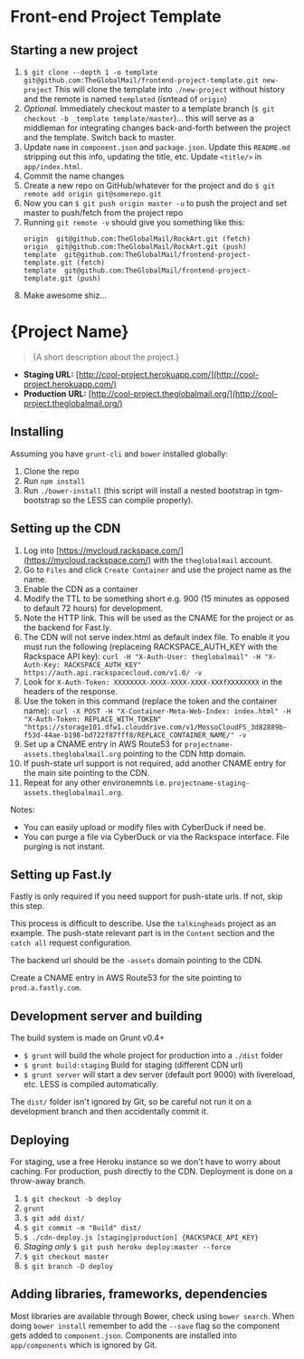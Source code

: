 <!--- Strip out this top section when starting a new project -->
# Front-end Project Template

## Starting a new project

1. `$ git clone --depth 1 -o template git@github.com:TheGlobalMail/frontend-project-template.git new-project`
   This will clone the template into `./new-project` without history and the remote is named `templated` (isntead of `origin`)
2. *Optional.* Immediately checkout master to a template branch (`$ git checkout -b _template template/master`)... this will serve as a middleman for integrating changes back-and-forth between the project and the template. Switch back to master.
3. Update `name` in `component.json` and `package.json`. Update this `README.md` stripping out this info, updating the title, etc. Update `<title/>` in `app/index.html`.
4. Commit the name changes
5. Create a new repo on GitHub/whatever for the project and do `$ git remote add origin git@somerepo.git`
6. Now you can `$ git push origin master -u` to push the project and set master to push/fetch from the project repo
7. Running `git remote -v` should give you something like this:
    ```
    origin  git@github.com:TheGlobalMail/RockArt.git (fetch)
    origin  git@github.com:TheGlobalMail/RockArt.git (push)
    template  git@github.com:TheGlobalMail/frontend-project-template.git (fetch)
    template  git@github.com:TheGlobalMail/frontend-project-template.git (push)
    ```
8. Make awesome shiz...

<!-- Update below with project details -->
# {Project Name}

> {A short description about the project.}

* **Staging URL:** [http://cool-project.herokuapp.com/](http://cool-project.herokuapp.com/)
* **Production URL:** [http://cool-project.theglobalmail.org/](http://cool-project.theglobalmail.org/)

## Installing

Assuming you have `grunt-cli` and `bower` installed globally:

1. Clone the repo
2. Run `npm install`
3. Run `./bower-install` (this script will install a nested bootstrap in tgm-bootstrap so the LESS can compile properly).

## Setting up the CDN

1. Log into [https://mycloud.rackspace.com/](https://mycloud.rackspace.com/) with the `theglobalmail` account.
2. Go to `Files` and click `Create Container` and use the project name as the name.
3. Enable the CDN as a container
4. Modify the TTL to be something short e.g. 900 (15 minutes as opposed to default 72 hours) for development.
5. Note the HTTP link. This will be used as the CNAME for the project or as the
   backend for Fast.ly.
6. The CDN will not serve index.html as default index file. To enable it you must run the following (replaceing RACKSPACE_AUTH_KEY with the Rackspace API key): `curl -H "X-Auth-User: theglobalmail" -H "X-Auth-Key: RACKSPACE_AUTH_KEY" https://auth.api.rackspacecloud.com/v1.0/ -v`
7. Look for `X-Auth-Token: XXXXXXXX-XXXX-XXXX-XXXX-XXXfXXXXXXXX` in the headers of the response.
8. Use the token in this command (replace the token and the container name): `curl -X POST -H "X-Container-Meta-Web-Index: index.html" -H "X-Auth-Token: REPLACE_WITH_TOKEN" "https://storage101.dfw1.clouddrive.com/v1/MossoCloudFS_3d82889b-f53d-44ae-b198-bd722f87fff8/REPLACE_CONTAINER_NAME/" -v`
9. Set up a CNAME entry in AWS Route53 for
   `projectname-assets.theglobalmail.org` pointing to the CDN http domain.
10. If push-state url support is not required, add another CNAME entry for the
    main site pointing to the CDN.
11. Repeat for any other environemnts i.e.
    `projectname-staging-assets.theglobalmail.org`.

Notes:
* You can easily upload or modify files with CyberDuck if need be.
* You can purge a file via CyberDuck or via the Rackspace interface. File
purging is not instant.

## Setting up Fast.ly

Fastly is only required if you need support for push-state urls. If not, skip
this step.

This process is difficult to describe. Use the `talkingheads` project as an
example. The push-state relevant part is in the `Content` section and the
`catch all` request configuration.

The backend url should be the `-assets` domain pointing to the CDN.

Create a CNAME entry in AWS Route53 for the site pointing to `prod.a.fastly.com`.

## Development server and building

The build system is made on Grunt v0.4+

* `$ grunt` will build the whole project for production into a `./dist` folder
* `$ grunt build:staging` Build for staging (different CDN url)
* `$ grunt server` will start a dev server (default port 9000) with livereload, etc. LESS is compiled automatically.

The `dist/` folder isn't ignored by Git, so be careful not run it on a development branch and then accidentally commit it.

## Deploying

For staging, use a free Heroku instance so we don't have to worry about caching. For production, push directly to the CDN. Deployment is done on a throw-away branch.

1. `$ git checkout -b deploy`
2. `grunt`
3. `$ git add dist/`
4. `$ git commit -m "Build" dist/`
5. `$ ./cdn-deploy.js [staging|production] {RACKSPACE_API_KEY}`
6. *Staging only* `$ git push heroku deploy:master --force`
7. `$ git checkout master`
8. `$ git branch -D deploy`

## Adding libraries, frameworks, dependencies

Most libraries are available through Bower, check using `bower search`. When doing `bower install` remember to add the `--save` flag so the component gets added to `component.json`. Components are installed into `app/components` which is ignored by Git.